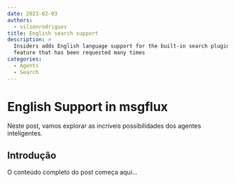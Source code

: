 ```yaml
---
date: 2023-02-03
authors: 
  - vilsonrodrigues
title: English search support
description: >
  Insiders adds English language support for the built-in search plugin – a
  feature that has been requested many times
categories:
  - Agents
  - Search
---
```


# English Support in msgflux

Neste post, vamos explorar as incríveis possibilidades dos agentes inteligentes.

<!-- more -->

## Introdução

O conteúdo completo do post começa aqui...